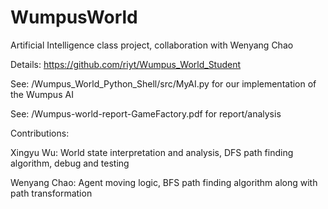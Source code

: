 # WumpusWorld
Artificial Intelligence class project, collaboration with Wenyang Chao

Details: https://github.com/riyt/Wumpus_World_Student

See: /Wumpus_World_Python_Shell/src/MyAI.py for our implementation of the Wumpus AI

See: /Wumpus-world-report-GameFactory.pdf for report/analysis

Contributions:

Xingyu Wu: World state interpretation and analysis, DFS path finding algorithm, debug and testing

Wenyang Chao: Agent moving logic, BFS path finding algorithm along with path transformation
